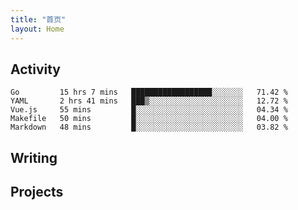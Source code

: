 ```yaml
---
title: "首页"
layout: Home
---
```


## Activity
<!--START_SECTION:waka-->
```text
Go         15 hrs 7 mins   ██████████████████░░░░░░░   71.42 % 
YAML       2 hrs 41 mins   ███▒░░░░░░░░░░░░░░░░░░░░░   12.72 % 
Vue.js     55 mins         █░░░░░░░░░░░░░░░░░░░░░░░░   04.34 % 
Makefile   50 mins         █░░░░░░░░░░░░░░░░░░░░░░░░   04.00 % 
Markdown   48 mins         █░░░░░░░░░░░░░░░░░░░░░░░░   03.82 % 
```
<!--END_SECTION:waka-->

## Writing
<PindedPosts />

## Projects
<Projects />
